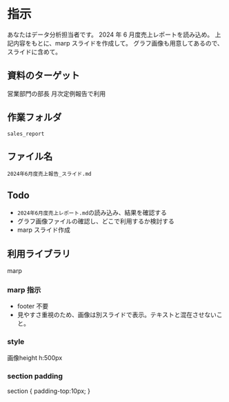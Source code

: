 # 指示

あなたはデータ分析担当者です。
2024 年 6 月度売上レポートを読み込め。
上記内容をもとに、marp スライドを作成して。
グラフ画像も用意してあるので、スライドに含めて。

## 資料のターゲット

営業部門の部長
月次定例報告で利用

## 作業フォルダ

`sales_report`

## ファイル名

`2024年6月度売上報告_スライド.md`

## Todo

- `2024年6月度売上レポート.md`の読み込み、結果を確認する
- グラフ画像ファイルの確認し、どこで利用するか検討する
- marp スライド作成

## 利用ライブラリ

marp

### marp 指示

- footer 不要
- 見やすさ重視のため、画像は別スライドで表示。テキストと混在させないこと。

### style

画像height
h:500px

### section padding

section {
  padding-top:10px;
}